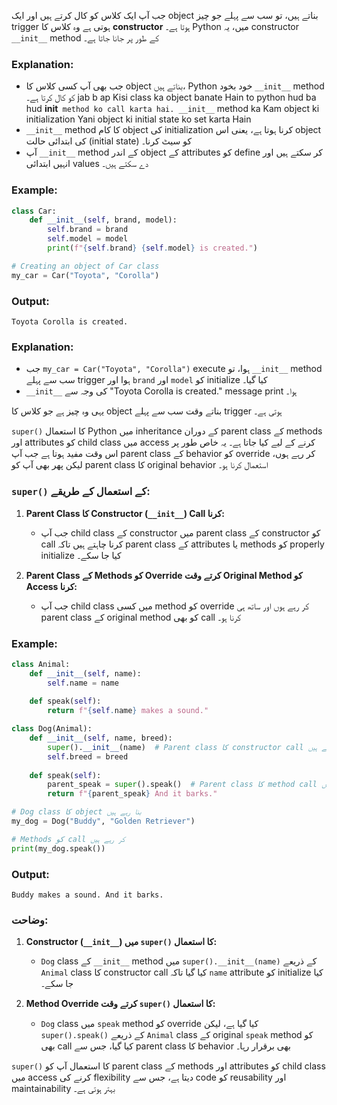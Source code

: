 جب آپ ایک کلاس کو کال کرتے ہیں اور ایک object بناتے ہیں، تو سب سے پہلے جو چیز trigger ہوتی ہے وہ کلاس کا **constructor** ہوتا ہے۔ Python میں، یہ constructor `__init__` method کے طور پر جانا جاتا ہے۔

### **Explanation:**
- جب بھی آپ کسی کلاس کا object بناتے ہیں، Python خود بخود `__init__` method کو کال کرتا ہے۔
jab b ap Kisi class ka object banate Hain  to python hud ba hud __init__` method ko call karta hai.
__init__` method ka Kam object ki initialization Yani object ki initial state ko set karta Hain 
- `__init__` method کا کام object کی initialization کرنا ہوتا ہے، یعنی اس object کی ابتدائی حالت (initial state) کو سیٹ کرنا۔
- آپ `__init__` method کے اندر object کے attributes کو define کر سکتے ہیں اور انہیں ابتدائی values دے سکتے ہیں۔

### **Example:**

```python
class Car:
    def __init__(self, brand, model):
        self.brand = brand
        self.model = model
        print(f"{self.brand} {self.model} is created.")

# Creating an object of Car class
my_car = Car("Toyota", "Corolla")
```

### **Output:**
```
Toyota Corolla is created.
```

### **Explanation:**
- جب `my_car = Car("Toyota", "Corolla")` execute ہوا، تو `__init__` method سب سے پہلے trigger ہوا اور `brand` اور `model` کو initialize کیا گیا۔
- `__init__` کی وجہ سے "Toyota Corolla is created." message print ہوا۔ 

یہی وہ چیز ہے جو کلاس کا object بناتے وقت سب سے پہلے trigger ہوتی ہے۔





`super()` کا استعمال Python میں inheritance کے دوران parent class کے methods اور attributes کو child class میں access کرنے کے لیے کیا جاتا ہے۔ یہ خاص طور پر اس وقت مفید ہوتا ہے جب آپ parent class کے behavior کو override کر رہے ہوں، لیکن پھر بھی آپ کو parent class کا original behavior استعمال کرنا ہو۔

### **`super()` کے استعمال کے طریقے:**

1. **Parent Class کا Constructor (`__init__`) Call کرنا:**
   - جب آپ child class کے constructor میں parent class کے constructor کو call کرنا چاہتے ہیں تاکہ parent class کے attributes یا methods کو properly initialize کیا جا سکے۔

2. **Parent Class کے Methods کو Override کرتے وقت Original Method کو Access کرنا:**
   - جب آپ child class میں کسی method کو override کر رہے ہوں اور ساتھ ہی parent class کے original method کو بھی call کرنا ہو۔

### **Example:**

```python
class Animal:
    def __init__(self, name):
        self.name = name
    
    def speak(self):
        return f"{self.name} makes a sound."

class Dog(Animal):
    def __init__(self, name, breed):
        super().__init__(name)  # Parent class کا constructor call کر رہے ہیں
        self.breed = breed
    
    def speak(self):
        parent_speak = super().speak()  # Parent class کا method call کر رہے ہیں
        return f"{parent_speak} And it barks."

# Dog class کا object بنا رہے ہیں
my_dog = Dog("Buddy", "Golden Retriever")

# Methods کو call کر رہے ہیں
print(my_dog.speak())
```

### **Output:**
```
Buddy makes a sound. And it barks.
```

### **وضاحت:**

1. **Constructor (`__init__`) میں `super()` کا استعمال:**
   - `Dog` class کے `__init__` method میں `super().__init__(name)` کے ذریعے `Animal` class کا constructor call کیا گیا تاکہ `name` attribute کو initialize کیا جا سکے۔

2. **Method Override کرتے وقت `super()` کا استعمال:**
   - `Dog` class میں `speak` method کو override کیا گیا ہے، لیکن `super().speak()` کے ذریعے `Animal` class کے original `speak` method کو بھی call کیا گیا، جس سے parent class کا behavior بھی برقرار رہا۔

`super()` کا استعمال آپ کو parent class کے methods اور attributes کو child class میں access کرنے کی flexibility دیتا ہے، جس سے code کو reusability اور maintainability بہتر ہوتی ہے۔
